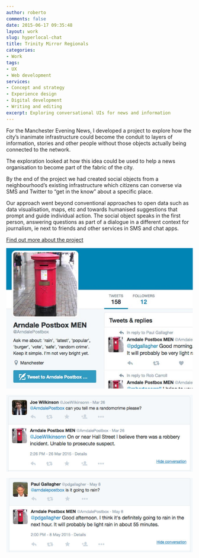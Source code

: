 ```yaml
---
author: roberto
comments: false
date: 2015-06-17 09:35:48
layout: work
slug: hyperlocal-chat
title: Trinity Mirror Regionals
categories:
- Work
tags:
- UX
- Web development
services:
- Concept and strategy
- Experience design
- Digital development
- Writing and editing
excerpt: Exploring conversational UIs for news and information
---
```


For the Manchester Evening News, I developed a project to explore how the city’s inanimate infrastructure could become the conduit to layers of information, stories and other people without those objects actually being connected to the network.

The exploration looked at how this idea could be used to help a news organisation to become part of the fabric of the city.

By the end of the project we had created social objects from a neighbourhood’s existing infrastructure which citizens can converse via SMS and Twitter to “get in the know” about a specific place.

Our approach went beyond conventional approaches to open data such as data visualisation, maps, etc and towards humanised suggestions that prompt and guide individual action. The social object speaks in the first person, answering questions as part of a dialogue in a different context for journalism, ie next to friends and other services in SMS and chat apps.

[Find out more about the project](http://wearethoughtfox.com/blog/update-hyperlocal-chat-project/)

![Image showing the MEN chatbot on Twitter](/images/men-project.001.jpg)

![Image showing the MEN chatbot on Twitter](/images/men-project.003-crime.jpg)

![Image showing the MEN chatbot on Twitter](/images/men-project.003-rain.jpg)





